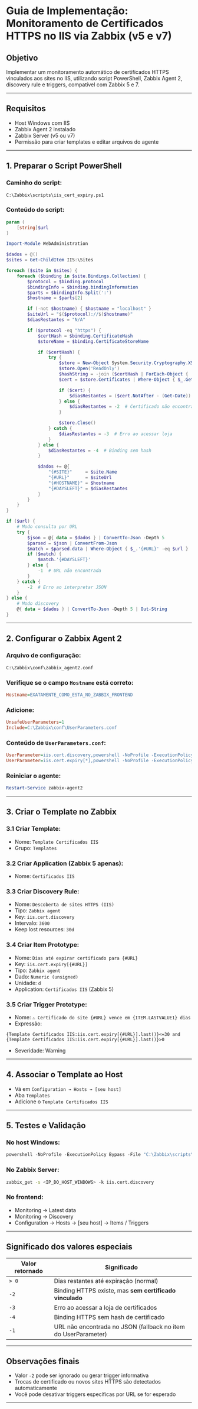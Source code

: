 
# Guia de Implementação: Monitoramento de Certificados HTTPS no IIS via Zabbix (v5 e v7)

## Objetivo
Implementar um monitoramento automático de certificados HTTPS vinculados aos sites no IIS, utilizando script PowerShell, Zabbix Agent 2, discovery rule e triggers, compatível com Zabbix 5 e 7.

---

## Requisitos

- Host Windows com IIS  
- Zabbix Agent 2 instalado  
- Zabbix Server (v5 ou v7)  
- Permissão para criar templates e editar arquivos do agente  

---

## 1. Preparar o Script PowerShell

### Caminho do script:
`C:\Zabbix\scripts\iis_cert_expiry.ps1`

### Conteúdo do script:
```powershell
param (
    [string]$url
)

Import-Module WebAdministration

$dados = @()
$sites = Get-ChildItem IIS:\Sites

foreach ($site in $sites) {
    foreach ($binding in $site.Bindings.Collection) {
        $protocol = $binding.protocol
        $bindingInfo = $binding.bindingInformation
        $parts = $bindingInfo.Split(':')
        $hostname = $parts[2]

        if (-not $hostname) { $hostname = "localhost" }
        $siteUrl = "$($protocol)://$($hostname)"
        $diasRestantes = "N/A"

        if ($protocol -eq "https") {
            $certHash = $binding.CertificateHash
            $storeName = $binding.CertificateStoreName

            if ($certHash) {
                try {
                    $store = New-Object System.Security.Cryptography.X509Certificates.X509Store $storeName, 'LocalMachine'
                    $store.Open('ReadOnly')
                    $hashString = -join ($certHash | ForEach-Object { '{0:X2}' -f $_ })
                    $cert = $store.Certificates | Where-Object { $_.GetCertHashString() -eq $hashString }

                    if ($cert) {
                        $diasRestantes = ($cert.NotAfter - (Get-Date)).Days
                    } else {
                        $diasRestantes = -2  # Certificado não encontrado
                    }

                    $store.Close()
                } catch {
                    $diasRestantes = -3  # Erro ao acessar loja
                }
            } else {
                $diasRestantes = -4  # Binding sem hash
            }

            $dados += @{
                "{#SITE}"     = $site.Name
                "{#URL}"      = $siteUrl
                "{#HOSTNAME}" = $hostname
                "{#DAYSLEFT}" = $diasRestantes
            }
        }
    }
}

if ($url) {
    # Modo consulta por URL
    try {
        $json = @{ data = $dados } | ConvertTo-Json -Depth 5
        $parsed = $json | ConvertFrom-Json
        $match = $parsed.data | Where-Object { $_.'{#URL}' -eq $url }
        if ($match) {
            $match.'{#DAYSLEFT}'
        } else {
            -1  # URL não encontrada
        }
    } catch {
        -2  # Erro ao interpretar JSON
    }
} else {
    # Modo discovery
    @{ data = $dados } | ConvertTo-Json -Depth 5 | Out-String
}
```

---

## 2. Configurar o Zabbix Agent 2

### Arquivo de configuração:
`C:\Zabbix\conf\zabbix_agent2.conf`

### Verifique se o campo `Hostname` está correto:
```ini
Hostname=EXATAMENTE_COMO_ESTA_NO_ZABBIX_FRONTEND
```

### Adicione:
```ini
UnsafeUserParameters=1
Include=C:\Zabbix\conf\UserParameters.conf
```

### Conteúdo de `UserParameters.conf`:

```ini
UserParameter=iis.cert.discovery,powershell -NoProfile -ExecutionPolicy Bypass -File "C:\Zabbix\scripts\iis_cert_expiry.ps1"
UserParameter=iis.cert.expiry[*],powershell -NoProfile -ExecutionPolicy Bypass -File "C:\Zabbix\scripts\iis_cert_expiry.ps1" "$1"
```

### Reiniciar o agente:
```powershell
Restart-Service zabbix-agent2
```

---

##  3. Criar o Template no Zabbix

### 3.1 Criar Template:
- Nome: `Template Certificados IIS`  
- Grupo: `Templates`  

### 3.2 Criar Application (Zabbix 5 apenas):
- Nome: `Certificados IIS`

### 3.3 Criar Discovery Rule:
- Nome: `Descoberta de sites HTTPS (IIS)`  
- Tipo: `Zabbix agent`  
- Key: `iis.cert.discovery`  
- Intervalo: `3600`  
- Keep lost resources: `30d`

### 3.4 Criar Item Prototype:
- Nome: `Dias até expirar certificado para {#URL}`  
- Key: `iis.cert.expiry[{#URL}]`  
- Tipo: `Zabbix agent`  
- Dado: `Numeric (unsigned)`  
- Unidade: `d`  
- Application: `Certificados IIS` (Zabbix 5)

### 3.5 Criar Trigger Prototype:
- Nome: `⚠️ Certificado do site {#URL} vence em {ITEM.LASTVALUE1} dias`  
- Expressão:
```zabbix
{Template Certificados IIS:iis.cert.expiry[{#URL}].last()}<=30 and {Template Certificados IIS:iis.cert.expiry[{#URL}].last()}>0
```
- Severidade: Warning

---

## 4. Associar o Template ao Host

- Vá em `Configuration → Hosts → [seu host]`
- Aba `Templates`
- Adicione o `Template Certificados IIS`

---

## 5. Testes e Validação

### No host Windows:
```powershell
powershell -NoProfile -ExecutionPolicy Bypass -File "C:\Zabbix\scripts\iis_cert_expiry.ps1"
```

### No Zabbix Server:
```bash
zabbix_get -s <IP_DO_HOST_WINDOWS> -k iis.cert.discovery
```

### No frontend:
- Monitoring → Latest data
- Monitoring → Discovery
- Configuration → Hosts → [seu host] → Items / Triggers

---

## Significado dos valores especiais

| Valor retornado | Significado                                                               |
|------------------|---------------------------------------------------------------------------|
| `> 0`            | Dias restantes até expiração (normal)                                     |
| `-2`             | Binding HTTPS existe, mas **sem certificado vinculado**                   |
| `-3`             | Erro ao acessar a loja de certificados                                    |
| `-4`             | Binding HTTPS sem hash de certificado                                     |
| `-1`             | URL não encontrada no JSON (fallback no item do UserParameter)            |

---

## Observações finais

- Valor `-2` pode ser ignorado ou gerar trigger informativa
- Trocas de certificado ou novos sites HTTPS são detectados automaticamente
- Você pode desativar triggers específicas por URL se for esperado

---
